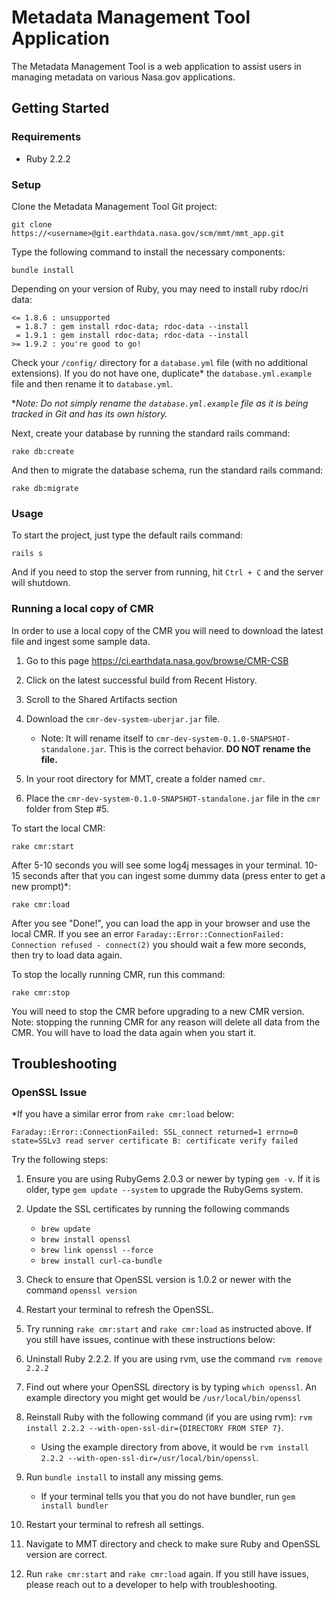 # Metadata Management Tool Application
The Metadata Management Tool is a web application to assist users in managing metadata on various Nasa.gov applications.

## Getting Started

### Requirements
 - Ruby 2.2.2

### Setup
Clone the Metadata Management Tool Git project:

    git clone https://<username>@git.earthdata.nasa.gov/scm/mmt/mmt_app.git

Type the following command to install the necessary components:

    bundle install

Depending on your version of Ruby, you may need to install ruby rdoc/ri data:

    <= 1.8.6 : unsupported
     = 1.8.7 : gem install rdoc-data; rdoc-data --install
     = 1.9.1 : gem install rdoc-data; rdoc-data --install
    >= 1.9.2 : you're good to go!

Check your `/config/` directory for a `database.yml` file (with no additional extensions). If you do not have one, duplicate* the `database.yml.example` file and then rename it to `database.yml`.

*_Note: Do not simply rename the `database.yml.example` file as it is being tracked in Git and has its own history._

Next, create your database by running the standard rails command:

    rake db:create

And then to migrate the database schema, run the standard rails command:

    rake db:migrate

### Usage

To start the project, just type the default rails command:

    rails s

And if you need to stop the server from running, hit `Ctrl + C` and the server will shutdown.

### Running a local copy of CMR
In order to use a local copy of the CMR you will need to download the latest file and ingest some sample data. 

1. Go to this page https://ci.earthdata.nasa.gov/browse/CMR-CSB

2. Click on the latest successful build from Recent History.

3. Scroll to the Shared Artifacts section 

4. Download the `cmr-dev-system-uberjar.jar` file.
    * Note: It will rename itself to `cmr-dev-system-0.1.0-SNAPSHOT-standalone.jar`. This is the correct behavior. **DO
NOT rename the file.**

5. In your root directory for MMT, create a folder named `cmr`.

6. Place the `cmr-dev-system-0.1.0-SNAPSHOT-standalone.jar` file in the `cmr` folder from Step #5.

To start the local CMR:

    rake cmr:start

After 5-10 seconds you will see some log4j messages in your terminal. 10-15 seconds after that you can ingest some dummy data (press enter to get a new prompt)*:

    rake cmr:load

After you see "Done!", you can load the app in your browser and use the local CMR. If you see an error `Faraday::Error::ConnectionFailed: Connection refused - connect(2)` you should wait a few more seconds, then try to load data again.

To stop the locally running CMR, run this command:

    rake cmr:stop

You will need to stop the CMR before upgrading to a new CMR version. Note: stopping the running CMR for any reason will delete all data from the CMR. You will have to load the data again when you start it.

## Troubleshooting

### OpenSSL Issue

*If you have a similar error from `rake cmr:load` below:

    Faraday::Error::ConnectionFailed: SSL_connect returned=1 errno=0 state=SSLv3 read server certificate B: certificate verify failed

Try the following steps:

1. Ensure you are using RubyGems 2.0.3 or newer by typing `gem -v`. If it is older, type `gem update --system` to upgrade the RubyGems system.

2. Update the SSL certificates by running the following commands

    * `brew update`
    * `brew install openssl`
    * `brew link openssl --force`
    * `brew install curl-ca-bundle`

3. Check to ensure that OpenSSL version is 1.0.2 or newer with the command `openssl version`

4. Restart your terminal to refresh the OpenSSL.

5. Try running `rake cmr:start` and `rake cmr:load` as instructed above. If you still have issues, continue with these instructions below:

6. Uninstall Ruby 2.2.2. If you are using rvm, use the command `rvm remove 2.2.2`

7. Find out where your OpenSSL directory is by typing `which openssl`. An example directory you might get would be `/usr/local/bin/openssl`

8. Reinstall Ruby with the following command (if you are using rvm): `rvm install 2.2.2 --with-open-ssl-dir={DIRECTORY FROM STEP 7}`. 

    * Using the example directory from above, it would be `rvm install 2.2.2 --with-open-ssl-dir=/usr/local/bin/openssl`.

9. Run `bundle install` to install any missing gems.

    * If your terminal tells you that you do not have bundler, run `gem install bundler`

9. Restart your terminal to refresh all settings.

10. Navigate to MMT directory and check to make sure Ruby and OpenSSL version are correct.

11. Run `rake cmr:start` and `rake cmr:load` again. If you still have issues, please reach out to a developer to help with troubleshooting.